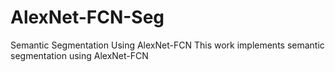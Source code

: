 # AlexNet-FCN-Seg
Semantic Segmentation Using AlexNet-FCN
This work implements semantic segmentation using AlexNet-FCN
